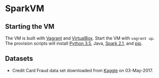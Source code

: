 # SparkVM

## Starting the VM

The VM is built with [Vagrant](https://www.vagrantup.com) and [VirtualBox](https://www.virtualbox.org/).
Start the VM with `vagrant up`. The provision scripts will install [Python 3.5](https://www.python.org/),
Java, [Spark 2.1](https://www.python.org/), and [pip](https://pypi.python.org/pypi/pip).


## Datasets

* Credit Card Fraud data set downloaded from [Kaggle](https://www.kaggle.com/dalpozz/creditcardfraud/downloads/creditcardfraud.zip) on 03-May-2017.
